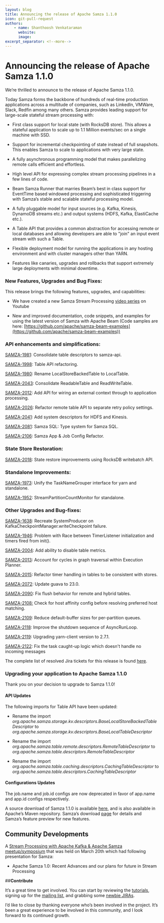 ```yaml
---
layout: blog
title: Announcing the release of Apache Samza 1.1.0
icon: git-pull-request
authors:
    - name: Shanthoosh Venkataraman
      website: 
      image: 
excerpt_separator: <!--more-->
---
```

<!--
   Licensed to the Apache Software Foundation (ASF) under one or more
   contributor license agreements.  See the NOTICE file distributed with
   this work for additional information regarding copyright ownership.
   The ASF licenses this file to You under the Apache License, Version 2.0
   (the "License"); you may not use this file except in compliance with
   the License.  You may obtain a copy of the License at

       http://www.apache.org/licenses/LICENSE-2.0

   Unless required by applicable law or agreed to in writing, software
   distributed under the License is distributed on an "AS IS" BASIS,
   WITHOUT WARRANTIES OR CONDITIONS OF ANY KIND, either express or implied.
   See the License for the specific language governing permissions and
   limitations under the License.
-->
# **Announcing the release of Apache Samza 1.1.0**


<!--more-->

We’re thrilled to announce to the release of Apache Samza 1.1.0.

Today Samza forms the backbone of hundreds of real-time production applications across a multitude of companies, such as LinkedIn, VMWare, Slack, Redfin among many others. Samza provides leading support for large-scale stateful stream processing with:

* First class support for local state (with RocksDB store). This allows a stateful application to scale up to 1.1 Million events/sec on a single machine with SSD.

* Support for incremental checkpointing of state instead of full snapshots. This enables Samza to scale to applications with very large state.

* A fully asynchronous programming model that makes parallelizing remote calls efficient and effortless.

* High level API for expressing complex stream processing pipelines in a few lines of code.

* Beam Samza Runner that marries Beam’s best in class support for EventTime based windowed processing and sophisticated triggering with Samza’s stable and scalable stateful processing model. 

* A fully pluggable model for input sources (e.g. Kafka, Kinesis, DynamoDB streams etc.) and output systems (HDFS, Kafka, ElastiCache etc.).

* A Table API that provides a common abstraction for accessing remote or local databases and allowing developers are able to "join" an input event stream with such a Table.

* Flexible deployment model for running the applications in any hosting environment and with cluster managers other than YARN.

* Features like canaries, upgrades and rollbacks that support extremely large deployments with minimal downtime.

###  **New Features, Upgrades and Bug Fixes:**
This release brings the following features, upgrades, and capabilities:

  * We have created a new Samza Stream Processing [video series](https://www.youtube.com/playlist?list=PLZDyxA22zzGyNgtBMUIXAgIaO5Ok3PR-x) 
   on Youtube

  * New and improved documentation, 
    code snippets, and examples for using the latest version of 
    Samza with Apache Beam (Code samples are here: [https://github.com/apache/samza-beam-examples](https://github.com/apache/samza-beam-examples))

### **API enhancements and simplifications:**

[SAMZA-1981](https://issues.apache.org/jira/browse/SAMZA-1981): Consolidate table descriptors to samza-api.

[SAMZA-1998](https://issues.apache.org/jira/browse/SAMZA-1998): Table API refactoring.

[SAMZA-1980](https://issues.apache.org/jira/browse/SAMZA-1980): Rename LocalStoreBackedTable to LocalTable.

[SAMZA-2043](https://issues.apache.org/jira/browse/SAMZA-2043): Consolidate ReadableTable and ReadWriteTable.

[SAMZA-2012](https://issues.apache.org/jira/browse/SAMZA-2012): Add API for wiring an external context through to application processing.

[SAMZA-2026](https://issues.apache.org/jira/browse/SAMZA-2026): Refactor remote table API to separate retry policy settings.

[SAMZA-2041](https://issues.apache.org/jira/browse/SAMZA-2041): Add system descriptors for HDFS and Kinesis.

[SAMZA-2081](https://issues.apache.org/jira/browse/SAMZA-2081): Samza SQL: Type system for Samza SQL.

[SAMZA-2106](https://issues.apache.org/jira/browse/SAMZA-2106): Samza App & Job Config Refactor.

### **State Store Restoration:**

[SAMZA-2018](https://issues.apache.org/jira/browse/SAMZA-2018): State restore improvements using RocksDB writebatch API.

### **Standalone Improvements:**

[SAMZA-1973](https://issues.apache.org/jira/browse/SAMZA-1973): Unify the TaskNameGrouper interface for yarn and standalone.

[SAMZA-1952](https://issues.apache.org/jira/browse/SAMZA-1952): StreamPartitionCountMonitor for standalone.

### **Other Upgrades and Bug-fixes:**

[SAMZA-1638](https://issues.apache.org/jira/browse/SAMZA-1638): Recreate SystemProducer on KafkaCheckpointManager.writeCheckpoint failure.

[SAMZA-1946](https://issues.apache.org/jira/browse/SAMZA-1946): Problem with Race between TimerListener initialization and timers fired from init().

[SAMZA-2004](https://issues.apache.org/jira/browse/SAMZA-2004): Add ability to disable table metrics.

[SAMZA-2013](https://issues.apache.org/jira/browse/SAMZA-2013): Account for cycles in graph traversal within Execution Planner.

[SAMZA-2015](https://issues.apache.org/jira/browse/SAMZA-2015): Refactor timer handling in tables to be consistent with stores.

[SAMZA-2072](https://issues.apache.org/jira/browse/SAMZA-2072): Update guava to 23.0.

[SAMZA-2090](https://issues.apache.org/jira/browse/SAMZA-2090): Fix flush behavior for remote and hybrid tables.

[SAMZA-2108:](https://issues.apache.org/jira/browse/SAMZA-2108) Check for host affinity config before resolving preferred host matching.

[SAMZA-2109](https://issues.apache.org/jira/browse/SAMZA-2109): Reduce default-buffer sizes for per-partition queues.

[SAMZA-2118](https://issues.apache.org/jira/browse/SAMZA-2118): Improve the shutdown sequence of AsyncRunLoop.

[SAMZA-2119](https://issues.apache.org/jira/browse/SAMZA-2119): Upgrading yarn-client version to 2.7.1.

[SAMZA-2122](https://issues.apache.org/jira/browse/SAMZA-2122): Fix the task caught-up logic which doesn't handle no incoming messages

The complete list of resolved Jira tickets for this release is found [here](https://issues.apache.org/jira/issues/?jql=project%20%3D%20SAMZA%20AND%20resolution%20%20%3D%20Fixed%20%20AND%20(fixVersion%20%3E%3D%201.1%20)%20ORDER%20BY%20createdDate%20%20DESC).
 
### **Upgrading your application to Apache Samza 1.1.0**
 
 Thank you on your decision to upgrade to Samza 1.1.0!
 
#### **API Updates**
 
 The following imports for Table API have been updated:
 
 * Rename the import *org.apache.samza.storage.kv.descriptors.BaseLocalStoreBackedTableDescriptor* to *org.apache.samza.storage.kv.descriptors.BaseLocalTableDescriptor*
 
 * Rename the import *org.apache.samza.table.remote.descriptors.RemoteTableDescriptor* to *org.apache.samza.table.descriptors.RemoteTableDescriptor*
 
 * Rename the import *org.apache.samza.table.caching.descriptors.CachingTableDescriptor* to *org.apache.samza.table.descriptors.CachingTableDescriptor*
 
#### **Configurations Updates**
 
 The job.name and job.id configs are now deprecated in favor of app.name and app.id configs respectively.


A source download of Samza 1.1.0 is available [here](https://dist.apache.org/repos/dist/release/samza/1.1.0/), and is also available in Apache’s Maven repository. Samza’s download [page](https://samza.apache.org/startup/download/) for details and Samza’s feature preview for new features. 

## **Community Developments**
A [Stream Processing with Apache Kafka & Apache Samza meetup/symposium](https://www.meetup.com/Stream-Processing-Meetup-LinkedIn/) that was held on March 20th which had following presentation for Samza:

* Apache Samza 1.0: Recent Advances and our plans for future in Stream Processing

##**Contribute**

It’s a great time to get involved. You can start by reviewing the [tutorials](http://samza.apache.org/startup/preview/#try-it-out), signing up for the [mailing list](http://samza.apache.org/community/mailing-lists.html), and grabbing some [newbie JIRAs](https://issues.apache.org/jira/issues/?jql=project%20%3D%20SAMZA%20AND%20labels%20%3D%20newbie%20AND%20status%20%3D%20Open). 

I’d like to close by thanking everyone who’s been involved in the project. It’s been a great experience to be involved in this community, and I look forward to its continued growth.

